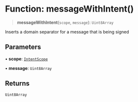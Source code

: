 # Function: messageWithIntent()

> **messageWithIntent**(`scope`, `message`): `Uint8Array`

Inserts a domain separator for a message that is being signed

## Parameters

• **scope**: [`IntentScope`](../type-aliases/IntentScope.md)

• **message**: `Uint8Array`

## Returns

`Uint8Array`
